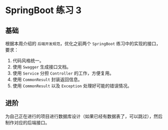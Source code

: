 # SpringBoot 练习 3

## 基础
根据本周介绍的 `后端开发规范`，优化之前两个 `SpringBoot` 练习中的实现的接口，要求：  
1. 代码风格统一。  
2. 使用 `Swagger` 生成接口文档。  
3. 使用 `Service` 分担 `Controller` 的工作，方便复用。  
4. 使用 `CommonResult` 封装返回信息。  
5. 使用 `CommonResult` 以及 `Exception` 处理好可能的错误情况。  


## 进阶
为自己正在进行的项目进行数据库设计（如果已经有数据表了，可以跳过），然后制作对应的后端接口。  
<br>
